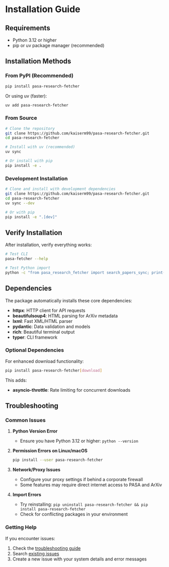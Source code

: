 # Installation Guide

## Requirements

- Python 3.12 or higher
- pip or uv package manager (recommended)

## Installation Methods

### From PyPI (Recommended)

```bash
pip install pasa-research-fetcher
```

Or using uv (faster):

```bash
uv add pasa-research-fetcher
```

### From Source

```bash
# Clone the repository
git clone https://github.com/kaiserm99/pasa-research-fetcher.git
cd pasa-research-fetcher

# Install with uv (recommended)
uv sync

# Or install with pip
pip install -e .
```

### Development Installation

```bash
# Clone and install with development dependencies
git clone https://github.com/kaiserm99/pasa-research-fetcher.git
cd pasa-research-fetcher
uv sync --dev

# Or with pip
pip install -e ".[dev]"
```

## Verify Installation

After installation, verify everything works:

```bash
# Test CLI
pasa-fetcher --help

# Test Python import
python -c "from pasa_research_fetcher import search_papers_sync; print('✅ Installation successful')"
```

## Dependencies

The package automatically installs these core dependencies:

- **httpx**: HTTP client for API requests
- **beautifulsoup4**: HTML parsing for ArXiv metadata
- **lxml**: Fast XML/HTML parser
- **pydantic**: Data validation and models
- **rich**: Beautiful terminal output
- **typer**: CLI framework

### Optional Dependencies

For enhanced download functionality:

```bash
pip install pasa-research-fetcher[download]
```

This adds:
- **asyncio-throttle**: Rate limiting for concurrent downloads

## Troubleshooting

### Common Issues

1. **Python Version Error**
   - Ensure you have Python 3.12 or higher: `python --version`

2. **Permission Errors on Linux/macOS**
   ```bash
   pip install --user pasa-research-fetcher
   ```

3. **Network/Proxy Issues**
   - Configure your proxy settings if behind a corporate firewall
   - Some features may require direct internet access to PASA and ArXiv

4. **Import Errors**
   - Try reinstalling: `pip uninstall pasa-research-fetcher && pip install pasa-research-fetcher`
   - Check for conflicting packages in your environment

### Getting Help

If you encounter issues:

1. Check the [troubleshooting guide](troubleshooting.md)
2. Search [existing issues](https://github.com/kaiserm99/pasa-research-fetcher/issues)
3. Create a new issue with your system details and error messages